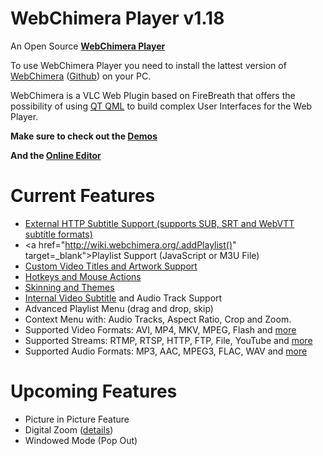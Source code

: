 WebChimera Player v1.18
==============

An Open Source <b><a href="http://www.webchimera.org/" target="_blank">WebChimera Player</a></b>

To use WebChimera Player you need to install the lattest version of <a href="http://sourceforge.net/projects/webchimera/" target="_blank">WebChimera</a> (<a href="https://github.com/RSATom/WebChimera" target="_blank">Github</a>) on your PC.

WebChimera is a VLC Web Plugin based on FireBreath that offers the possibility of using <a href="http://qt-project.org/" target="_blank">QT QML</a> to build complex User Interfaces for the Web Player.

<b>Make sure to check out the <a href="http://www.webchimera.org/demos/" target="_blank">Demos</a></b>

<b>And the <a href="http://editor.webchimera.org/default_skin" target="_blank">Online Editor</a></b>


Current Features
==============
- <a href="http://wiki.webchimera.org/Subtitles_Parameter" target="_blank">External HTTP Subtitle Support (supports SUB, SRT and WebVTT subtitle formats)</a>
- <a href="http://wiki.webchimera.org/.addPlaylist()" target=_blank">Playlist Support</a> (JavaScript or M3U File)
- <a href="http://wiki.webchimera.org/.addPlaylist()" target="_blank">Custom Video Titles and Artwork Support</a>
- <a href="http://wiki.webchimera.org/Player_Hotkeys" target="_blank">Hotkeys and Mouse Actions</a>
- <a href="http://wiki.webchimera.org/Player_Skinning" target="_blank">Skinning and Themes</a>
- <a href="http://www.webchimera.org/demos/internal_subtitles" target="_blank">Internal Video Subtitle</a> and Audio Track Support
- Advanced Playlist Menu (drag and drop, skip)
- Context Menu with: Audio Tracks, Aspect Ratio, Crop and Zoom.
- Supported Video Formats: AVI, MP4, MKV, MPEG, Flash and <a href="http://www.videolan.org/vlc/features.php?cat=input" target="_blank">more</a>
- Supported Streams: RTMP, RTSP, HTTP, FTP, File, YouTube and <a href="http://www.videolan.org/vlc/features.php?cat=input" target="_blank">more</a>
- Supported Audio Formats: MP3, AAC, MPEG3, FLAC, WAV and <a href="http://www.videolan.org/vlc/features.php?cat=audio" target="_blank">more</a>


Upcoming Features
==============
- Picture in Picture Feature
- Digital Zoom ([details](http://ask.webchimera.org/427/digital-zoom-in-webchimera))
- Windowed Mode (Pop Out)
